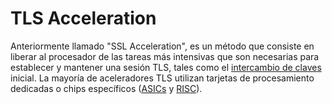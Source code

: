 # TLS Acceleration

Anteriormente llamado "SSL Acceleration", es un método que consiste en liberar al procesador de las tareas más intensivas que son necesarias para establecer y mantener una sesión TLS, tales como el [intercambio de claves](https://es.wikipedia.org/wiki/Seguridad\_de\_la\_capa\_de\_transporte#Intercambio\_de\_claves) inicial. La mayoría de aceleradores TLS utilizan tarjetas de procesamiento dedicadas o chips específicos ([ASICs](https://es.wikipedia.org/wiki/Circuito\_integrado\_de\_aplicaci%C3%B3n\_espec%C3%ADfica) y [RISC](https://es.wikipedia.org/wiki/Reduced\_instruction\_set\_computing)).
